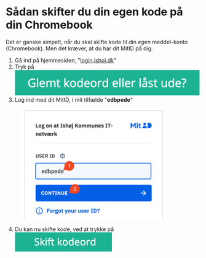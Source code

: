 # Sådan skifter du din egen kode på din Chromebook

Det er ganske simpelt, når du skal skifte kode til din _egen_ meddel-konto (Chromebook). Men det kræver, at du har dit MitID på dig.

1. Gå ind på hjemmesiden, "[login.ishoj.dk](https://login.ishoj.dk)"
2. Tryk på <img src="../.gitbook/assets/image (10).png" alt="" data-size="line">
3. Log ind med dit MitID, i mit tilfælde "**edbpede**"

<figure><img src="../.gitbook/assets/image (5).png" alt="" width="375"><figcaption></figcaption></figure>

4. Du kan nu skifte kode, ved at trykke på <img src="../.gitbook/assets/image (11).png" alt="" data-size="line">

